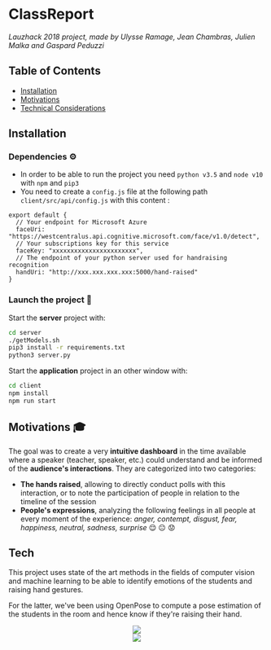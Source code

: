 # ClassReport
_Lauzhack 2018 project, made by Ulysse Ramage, Jean Chambras, Julien Malka and Gaspard Peduzzi_

## Table of Contents

- [Installation](#installation)
- [Motivations](#motivations)
- [Technical Considerations](#tech)

## Installation

### Dependencies :gear:
*  In order to be able to run the project you need `python v3.5` and `node v10` with `npm` and `pip3`
* You need to create a `config.js` file at the following path `client/src/api/config.js` with this content :

```
export default {
  // Your endpoint for Microsoft Azure
  faceUri: "https://westcentralus.api.cognitive.microsoft.com/face/v1.0/detect",
  // Your subscriptions key for this service
  faceKey: "xxxxxxxxxxxxxxxxxxxxxxx",
  // The endpoint of your python server used for handraising recognition
  handUri: "http://xxx.xxx.xxx.xxx:5000/hand-raised"
}
```



### Launch the project :rocket:

Start the __server__ project with:

```sh
cd server
./getModels.sh
pip3 install -r requirements.txt
python3 server.py
```

Start the __application__ project in an other window with:

```sh
cd client
npm install
npm run start
```



## Motivations :mortar_board:
The goal was to create a very **intuitive dashboard** in the time available where a speaker (teacher, speaker, etc.) could understand and be informed of the **audience's interactions**. They are categorized into two categories:
- **The hands raised**, allowing to directly conduct polls with this interaction, or to note the participation of people in relation to the timeline of the session
- **People's expressions**, analyzing the following feelings in all people at every moment of the experience: _anger, contempt, disgust, fear, happiness, neutral, sadness, surprise_ :relieved: :neutral_face: :worried:

## Tech

This project uses state of the art methods in the fields of computer vision and machine learning to be able to identify emotions of the students and raising hand gestures. 

For the latter, we've been using OpenPose to compute a pose estimation of the students in the room and hence know if they're raising their hand.


<center><img src="https://i.imgur.com/jW90QXM.png"></center>

<center><img src="https://thumbs.gfycat.com/DazzlingDisguisedEnglishsetter-size_restricted.gif"></center>
